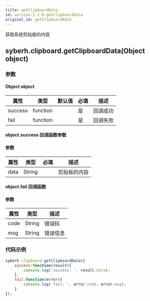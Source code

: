 ```yaml
---
title: getClipboardData
id: version-1.1.0-getClipboardData
original_id: getClipboardData
---
```


获取系统剪贴板的内容 

<!-- 支持`Promise` 使用。 -->

## syberh.clipboard.getClipboardData(Object object)
### 参数
#### Object object
| 属性     | 类型   | 默认值  |  必填 | 描述                         |
| ---------- | ------- | -------- | ---------------- | ----------------------------------
| success | function |  |  是       | 回调成功      |
| fail   | function |  |  是       | 回调失败      |

#### object.success 回调函数参数
#### 参数
| 属性     | 类型    | 必填 | 描述                     |
| ---------- | ------- | -------- | ---------------------- |
| data | String |   |剪贴板的内容 |

#### object.fail 回调函数
#### 参数
| 属性 | 类型  | 描述 |
| -- | -- | -- |
| code | String | 错误码 |
| msg | String  | 错误信息 |


### 代码示例
``` javascript
syberh.clipboard.getClipboardData({
	success:function(result){
        console.log('success: ', result.data);
    },
    fail:function(error){
        console.log('fail: ', error.code, error.msg);
    }
});
```

<!-- #### Promise
``` javascript
syberh.clipboard.getClipboardData()
    .then(function(result) {
        console.log('success: ', result.data);
    }).catch(function(error) {
        console.log('fail: ', error.code, error.msg);
    });
``` -->

